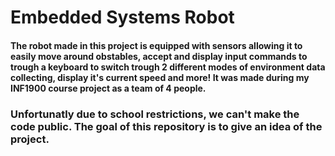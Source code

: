 # Embedded Systems Robot 

#### The robot made in this project is equipped with sensors allowing it to easily move around obstables, accept and display input commands to trough a keyboard to switch trough 2 different modes of environment data collecting, display it's current speed and more! It was made during my INF1900 course project as a team of 4 people.
### Unfortunatly due to school restrictions, we can't make the code public. The goal of this repository is to give an idea of the project.

